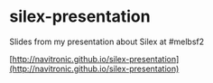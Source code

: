 silex-presentation
==================

Slides from my presentation about Silex at #melbsf2

[http://navitronic.github.io/silex-presentation](http://navitronic.github.io/silex-presentation)
